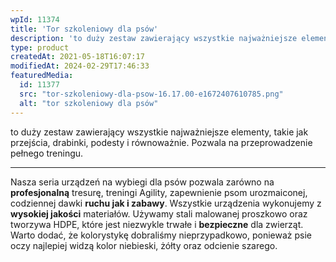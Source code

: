 ```yaml
---
wpId: 11374
title: 'Tor szkoleniowy dla psów'
description: 'to duży zestaw zawierający wszystkie najważniejsze elementy, takie jak przejścia, drabinki, podesty i równoważnie. Pozwala na przeprowadzenie pełnego treningu. Nasza seria urządzeń na wybiegi dla psów pozwala zarówno na profesjonalną tresurę, treningi Agility, zapewnienie psom urozmaiconej, codziennej dawki ruchu jak i zabawy. Wszystkie urządzenia wykonujemy z wysokiej jakości materiałów. Używamy stali malowanej proszkowo oraz tworzywa ...'
type: product
createdAt: 2021-05-18T16:07:17
modifiedAt: 2024-02-29T17:46:33
featuredMedia:
  id: 11377
  src: "tor-szkoleniowy-dla-psow-16.17.00-e1672407610785.png"
  alt: "tor szkoleniowy dla psów"
---
```



to duży zestaw zawierający wszystkie najważniejsze elementy, takie jak przejścia, drabinki, podesty i równoważnie. Pozwala na przeprowadzenie pełnego treningu.

* * *

Nasza seria urządzeń na wybiegi dla psów pozwala zarówno na **profesjonalną** tresurę, treningi Agility, zapewnienie psom urozmaiconej, codziennej dawki **ruchu jak i zabawy**. Wszystkie urządzenia wykonujemy z **wysokiej jakości** materiałów. Używamy stali malowanej proszkowo oraz tworzywa HDPE, które jest niezwykle trwałe i **bezpieczne** dla zwierząt. Warto dodać, że kolorystykę dobraliśmy nieprzypadkowo, ponieważ psie oczy najlepiej widzą kolor niebieski, żółty oraz odcienie szarego.